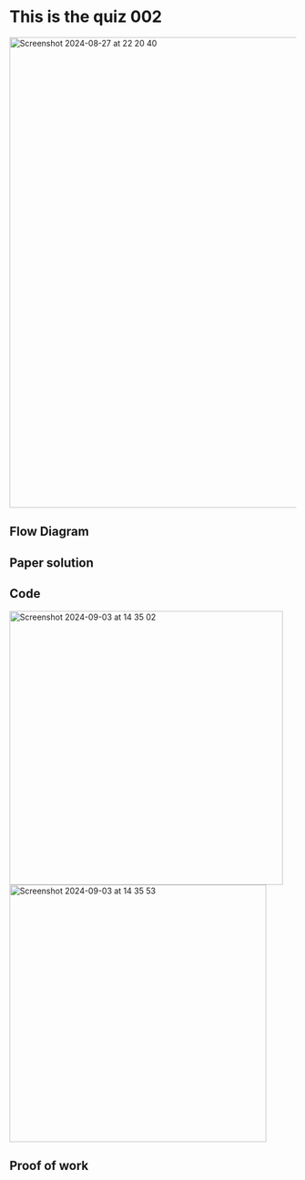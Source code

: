 # This is the quiz 002


<img width="825" alt="Screenshot 2024-08-27 at 22 20 40" src="https://github.com/user-attachments/assets/3104c22f-f9d5-4db6-a7f5-250d18b30a57">

## Flow Diagram



## Paper solution




## Code

<img width="480" alt="Screenshot 2024-09-03 at 14 35 02" src="https://github.com/user-attachments/assets/467eb22f-f462-4ec7-b2f6-f65fb1427694">

<img width="451" alt="Screenshot 2024-09-03 at 14 35 53" src="https://github.com/user-attachments/assets/7dd1da44-e52f-4007-9067-adf0f612fb0a">


## Proof of work



